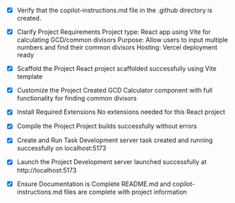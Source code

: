 <!-- Use this file to provide workspace-specific custom instructions to Copilot. For more details, visit https://code.visualstudio.com/docs/copilot/copilot-customization#_use-a-githubcopilotinstructionsmd-file -->
- [x] Verify that the copilot-instructions.md file in the .github directory is created.

- [x] Clarify Project Requirements
	Project type: React app using Vite for calculating GCD/common divisors
	Purpose: Allow users to input multiple numbers and find their common divisors
	Hosting: Vercel deployment ready

- [x] Scaffold the Project
	React project scaffolded successfully using Vite template

- [x] Customize the Project
	Created GCD Calculator component with full functionality for finding common divisors

- [x] Install Required Extensions
	No extensions needed for this React project

- [x] Compile the Project
	Project builds successfully without errors

- [x] Create and Run Task
	Development server task created and running successfully on localhost:5173

- [x] Launch the Project
	Development server launched successfully at http://localhost:5173

- [x] Ensure Documentation is Complete
	README.md and copilot-instructions.md files are complete with project information
